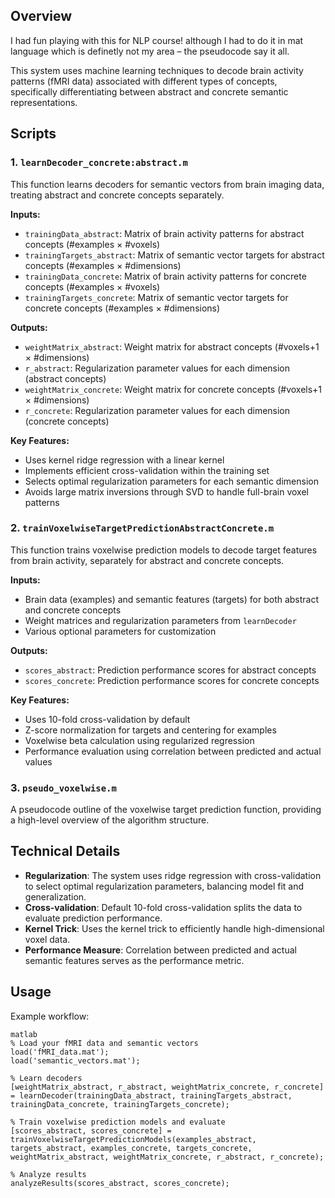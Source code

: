 ## Overview

I had fun playing with this for NLP course! although I had to do it in mat language which is definetly not my area – the pseudocode say it all.

This system uses machine learning techniques to decode brain activity patterns (fMRI data) associated with different types of concepts, specifically differentiating between abstract and concrete semantic representations. 

## Scripts

### 1. `learnDecoder_concrete:abstract.m`

This function learns decoders for semantic vectors from brain imaging data, treating abstract and concrete concepts separately.

**Inputs:**
- `trainingData_abstract`: Matrix of brain activity patterns for abstract concepts (#examples × #voxels)
- `trainingTargets_abstract`: Matrix of semantic vector targets for abstract concepts (#examples × #dimensions)
- `trainingData_concrete`: Matrix of brain activity patterns for concrete concepts (#examples × #voxels)
- `trainingTargets_concrete`: Matrix of semantic vector targets for concrete concepts (#examples × #dimensions)

**Outputs:**
- `weightMatrix_abstract`: Weight matrix for abstract concepts (#voxels+1 × #dimensions)
- `r_abstract`: Regularization parameter values for each dimension (abstract concepts)
- `weightMatrix_concrete`: Weight matrix for concrete concepts (#voxels+1 × #dimensions)
- `r_concrete`: Regularization parameter values for each dimension (concrete concepts)

**Key Features:**
- Uses kernel ridge regression with a linear kernel
- Implements efficient cross-validation within the training set
- Selects optimal regularization parameters for each semantic dimension
- Avoids large matrix inversions through SVD to handle full-brain voxel patterns

### 2. `trainVoxelwiseTargetPredictionAbstractConcrete.m`

This function trains voxelwise prediction models to decode target features from brain activity, separately for abstract and concrete concepts.

**Inputs:**
- Brain data (examples) and semantic features (targets) for both abstract and concrete concepts
- Weight matrices and regularization parameters from `learnDecoder`
- Various optional parameters for customization

**Outputs:**
- `scores_abstract`: Prediction performance scores for abstract concepts
- `scores_concrete`: Prediction performance scores for concrete concepts

**Key Features:**
- Uses 10-fold cross-validation by default
- Z-score normalization for targets and centering for examples
- Voxelwise beta calculation using regularized regression
- Performance evaluation using correlation between predicted and actual values

### 3. `pseudo_voxelwise.m`

A pseudocode outline of the voxelwise target prediction function, providing a high-level overview of the algorithm structure.

## Technical Details

- **Regularization**: The system uses ridge regression with cross-validation to select optimal regularization parameters, balancing model fit and generalization.
- **Cross-validation**: Default 10-fold cross-validation splits the data to evaluate prediction performance.
- **Kernel Trick**: Uses the kernel trick to efficiently handle high-dimensional voxel data.
- **Performance Measure**: Correlation between predicted and actual semantic features serves as the performance metric.

## Usage

Example workflow:

```
matlab
% Load your fMRI data and semantic vectors
load('fMRI_data.mat');
load('semantic_vectors.mat');

% Learn decoders
[weightMatrix_abstract, r_abstract, weightMatrix_concrete, r_concrete] = learnDecoder(trainingData_abstract, trainingTargets_abstract, trainingData_concrete, trainingTargets_concrete);

% Train voxelwise prediction models and evaluate
[scores_abstract, scores_concrete] = trainVoxelwiseTargetPredictionModels(examples_abstract, targets_abstract, examples_concrete, targets_concrete, weightMatrix_abstract, weightMatrix_concrete, r_abstract, r_concrete);

% Analyze results
analyzeResults(scores_abstract, scores_concrete);
```
